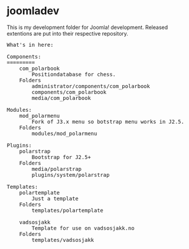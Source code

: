 joomladev
=========

This is my development folder for Joomla! development. Released extentions are put into their respective repository.
<pre>What's in here:

Components:
=========
	com_polarbook
		Positiondatabase for chess.
	Folders
		administrator/components/com_polarbook
		components/com_polarbook
		media/com_polarbook
		
Modules:
	mod_polarmenu
		Fork of J3.x menu so botstrap menu works in J2.5.
	Folders
		modules/mod_polarmenu
		
Plugins:
	polarstrap
		Bootstrap for J2.5+
	Folders
		media/polarstrap
		plugins/system/polarstrap
		
Templates:
	polartemplate
		Just a template
	Folders
		templates/polartemplate

	vadsosjakk
		Template for use on vadsosjakk.no
	Folders
		templates/vadsosjakk
</pre>
